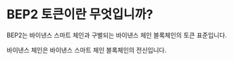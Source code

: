 # BEP2 토큰이란 무엇입니까?

BEP2는 바이낸스 스마트 체인과 구별되는 바이낸스 체인 블록체인의 토큰 표준입니다.

바이낸스 체인은 바이낸스 스마트 체인 블록체인의 전신입니다.